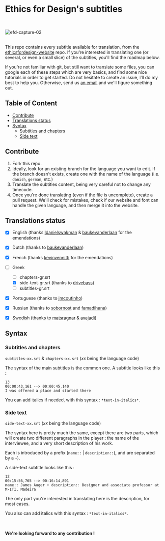 # Ethics for Design's subtitles
<br/>

![efd-capture-02](https://user-images.githubusercontent.com/14079751/31292239-f5f3c12a-aad2-11e7-9139-a82a8b1e8ada.jpg)

<br/>This repo contains every subtitle available for translation, from the [ethicsfordesign-website](https://github.com/sylvainjule/ethicsfordesign-website) repo. If you're interested in translating one (or several, or even a small slice) of the subtitles, you'll find the roadmap below. 

If you're not familiar with git, but still want to translate some files, you can google each of these steps which are very basics, and find some nice tutorials in order to get started. Do not hesitate to create an issue, I'll do my best to help you. Otherwise, send us [an email](contact@ethicsfordesign.com) and we'll figure something out. 


## Table of Content

- [Contribute](#contribute)
- [Translations status](#translations-status)
- [Syntax](#syntax)
  * [Subtitles and chapters](#subtitles-and-chapters)
  * [Side text](#side-text)


## Contribute

1. Fork this repo.
2. Ideally, look for an existing branch for the language you want to edit. If the branch doesn't exists, create one with the name of the language (i.e. `danish`, `german`, etc.)
3. Translate the subtitles content, being very careful not to change any timecode.
4. Once you're done translating (even if the file is uncomplete), create a pull request. We'll check for mistakes, check if our website and font can handle the given language, and then merge it into the website.

## Translations status

- [x] English (thanks [ldanielswakman](https://github.com/ldanielswakman) & [baukevanderlaan](https://github.com/baukevanderlaan) for the emendations)
- [x] Dutch (thanks to [baukevanderlaan](https://github.com/baukevanderlaan))
- [x] French (thanks [kevinvennitti](https://github.com/kevinvennitti) for the emendations)
- [ ] Greek
  * [ ] chapters-gr.srt
  * [x] side-text-gr.srt (thanks to [drivebass](https://github.com/drivebass))
  * [ ] subtitles-gr.srt
- [x] Portuguese (thanks to [jmcoutinho](https://github.com/jmcoutinho))
- [x] Russian (thanks to [sobornost](https://github.com/sobornost) and [famadihana](https://github.com/famadihana))
- [x] Swedish (thanks to [matsragnar](https://github.com/matsragnar) & [avajadi](https://github.com/avajadi))


##  Syntax


### Subtitles and chapters 

`subtitles-xx.srt` & `chapters-xx.srt` (*xx* being the language code)

The syntax of the main subtitles is the common one. A subtitle looks like this :

```
13
00:00:43,161 --> 00:00:45,140
I was offered a place and started there
```

You can add italics if needed, with this syntax : `*text-in-italics*`.

### Side text

`side-text-xx.srt` (*xx* being the language code)

The syntax here is pretty much the same, except there are two parts, which will create two different paragraphs in the player : the name of the interviewee, and a very short description of his work.

Each is introduced by a prefix (`name::` | `description::`), and are separated by a ` + `).

A side-text subtitle looks like this :

```
12
00:15:56,765 --> 00:16:14,891
name:: James Auger + description:: Designer and associate professor at M-ITI, Madeira
```

The only part you're interested in translating here is the description, for most cases.

You also can add italics with this syntax : `*text-in-italics*`.

<br><br>
**We're looking forward to any contribution !**

